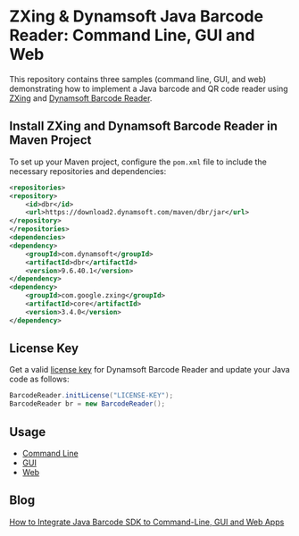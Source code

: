 # ZXing & Dynamsoft Java Barcode Reader: Command Line, GUI and Web

This repository contains three samples (command line, GUI, and web) demonstrating how to implement a Java barcode and QR code reader using [ZXing](https://github.com/zxing/zxing) and [Dynamsoft Barcode Reader](https://www.dynamsoft.com/barcode-reader/sdk-desktop-server/).

## Install ZXing and Dynamsoft Barcode Reader in Maven Project
To set up your Maven project, configure the `pom.xml` file to include the necessary repositories and dependencies:

```xml
<repositories>
<repository>
    <id>dbr</id>
    <url>https://download2.dynamsoft.com/maven/dbr/jar</url>
</repository>
</repositories>
<dependencies>
<dependency>
    <groupId>com.dynamsoft</groupId>
    <artifactId>dbr</artifactId>
    <version>9.6.40.1</version>
</dependency>
<dependency>
    <groupId>com.google.zxing</groupId>
    <artifactId>core</artifactId>
    <version>3.4.0</version>
</dependency>
```

## License Key
Get a valid [license key](https://www.dynamsoft.com/customer/license/trialLicense?product=dbr) for Dynamsoft Barcode Reader and update your Java code as follows:

```java
BarcodeReader.initLicense("LICENSE-KEY");
BarcodeReader br = new BarcodeReader();
```

## Usage
- [Command Line](command-line/README.md)
- [GUI](gui/README.md)
- [Web](web/README.md)

## Blog
[How to Integrate Java Barcode SDK to Command-Line, GUI and Web Apps](https://www.dynamsoft.com/codepool/java-barcode-command-line-gui-web.html)
